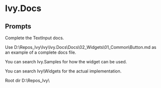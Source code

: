 ﻿# Ivy.Docs

## Prompts

Complete the TextInput docs. 

Use D:\Repos\_Ivy\Ivy\Ivy.Docs\Docs\02_Widgets\01_Common\Button.md as an example of a complete docs file. 

You can search Ivy.Samples for how the widget can be used. 

You can search Ivy\Widgets for the actual implementation. 

Root dir D:\Repos\_Ivy\